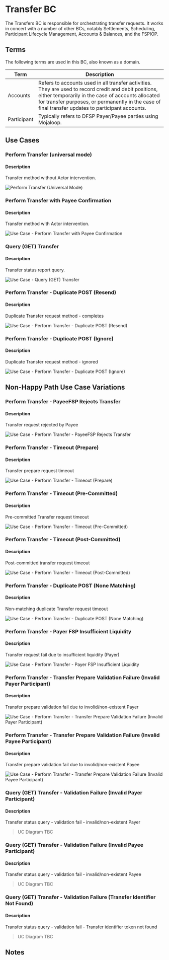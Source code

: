 # Transfer BC

The Transfers BC is responsible for orchestrating transfer requests.  It works in concert with a number of other BCs, notably Settlements, Scheduling, Participant Lifecycle Management, Accounts & Balances, and the FSPIOP.

## Terms

The following terms are used in this BC, also known as a domain.

| Term | Description |
|---|---|
| Accounts | Refers to accounts used in all transfer activities.  They are used to record credit and debit positions, either temporarily in the case of accounts allocated for transfer purposes, or permanently in the case of final transfer updates to participant accounts. |
| Participant | Typically refers to DFSP Payer/Payee parties using Mojaloop. |

## Use Cases

### Perform Transfer (universal mode)

#### Description

Transfer method without Actor intervention.

![Perform Transfer (Universal Mode)](./assets/transfersUniversal_20210715.png)
>

### Perform Transfer with Payee Confirmation

#### Description

Transfer method with Actor intervention.

![Use Case - Perform Transfer with Payee Confirmation](./assets/transfersWithPayeeConfirm_20210715.png)
>

### Query (GET) Transfer

#### Description

Transfer status report query.

![Use Case - Query (GET) Transfer](./assets/transfersQuery_GET_20210716.png)
>

### Perform Transfer - Duplicate POST (Resend)

#### Description

Duplicate Transfer request method - completes

![Use Case - Perform Transfer - Duplicate POST (Resend)](./assets/transfersDuplicatePOSTResend_20210716.png)
>

### Perform Transfer - Duplicate POST (Ignore)

#### Description

Duplicate Transfer request method - ignored

![Use Case - Perform Transfer - Duplicate POST (Ignore)](./assets/transfersDuplicatePOST_Ignore_20210716.png)
>

## Non-Happy Path Use Case Variations

### Perform Transfer - PayeeFSP Rejects Transfer

#### Description

Transfer request rejected by Payee

![Use Case - Perform Transfer - PayeeFSP Rejects Transfer](./assets/transfersPayeeFSPRejectsTransfer_20210716.png)
>

### Perform Transfer - Timeout (Prepare)

#### Description

Transfer prepare request timeout

![Use Case - Perform Transfer - Timeout (Prepare)](./assets/transfersTimeout(Prepare)_20210716.png)
>

### Perform Transfer - Timeout (Pre-Committed)

#### Description

Pre-committed Transfer request timeout

![Use Case - Perform Transfer - Timeout (Pre-Committed)](./assets/transfersTimeoutPre-Committed_20210716.png)
>

### Perform Transfer - Timeout (Post-Committed)

#### Description

Post-committed transfer request timeout

![Use Case - Perform Transfer - Timeout (Post-Committed)](./assets/transfersTimeoutPost-Committed_20210716.png)
>

### Perform Transfer - Duplicate POST (None Matching)

#### Description

Non-matching duplicate Transfer request timeout

![Use Case - Perform Transfer - Duplicate POST (None Matching)](./assets/transfersDuplicatePOSTNoneMatching_20210716.png)
>

### Perform Transfer - Payer FSP Insufficient Liquidity

#### Description

Transfer request fail due to insufficient liquidity (Payer)

![Use Case - Perform Transfer - Payer FSP Insufficient Liquidity](./assets/transfersPayerFSPInsufficientLiquidity_20210719.png)
>

### Perform Transfer - Transfer Prepare Validation Failure (Invalid Payer Participant)

#### Description

Transfer prepare validation fail due to involid/non-existent Payer

![Use Case - Perform Transfer - Transfer Prepare Validation Failure (Invalid Payer Participant)](./assets/transfersTransferPrepareValidationFailureInvalidPayerParticipant_20210719.png)
>

### Perform Transfer - Transfer Prepare Validation Failure (Invalid Payee Participant)

#### Description

Transfer prepare validation fail due to involid/non-existent Payee

![Use Case - Perform Transfer - Transfer Prepare Validation Failure (Invalid Payee Participant)](./assets/transfersTransferPrepareValidationFailureInvalidPayeeParticipant_20210719.png)
>

### Query (GET) Transfer - Validation Failure (Invalid Payer Participant)

#### Description

Transfer status query - validation fail - invalid/non-existent Payer

<!--![Use Case - Query (GET) Transfer - Validation Failure (Invalid Payer Participant)](./assets/useCaseExample.png) -->
> UC Diagram TBC

### Query (GET) Transfer - Validation Failure (Invalid Payee Participant)

#### Description

Transfer status query - validation fail - invalid/non-existent Payee

<!--![Use Case - Query (GET) Transfer - Validation Failure (Invalid Payee Participant)](./assets/useCaseExample.png) -->
> UC Diagram TBC

### Query (GET) Transfer - Validation Failure (Transfer Identifier Not Found)

#### Description

Transfer status query - validation fail - Transfer identifier token not found

<!--![Use Case - Query (GET) Transfer - Validation Failure (Transfer Identifier Not Found)](./assets/useCaseExample.png) -->
> UC Diagram TBC

<!-- Footnotes themselves at the bottom. -->
## Notes

[^1]: Common Interfaces: [Mojaloop Common Interface List](../../commonInterfaces.md)

